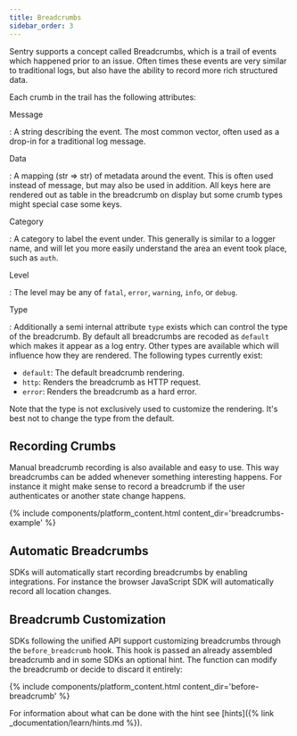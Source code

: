 ```yaml
---
title: Breadcrumbs
sidebar_order: 3
---
```


Sentry supports a concept called Breadcrumbs, which is a trail of events which
happened prior to an issue. Often times these events are very similar to
traditional logs, but also have the ability to record more rich structured
data.

Each crumb in the trail has the following attributes:

Message

: A string describing the event. The most common vector, often used as a
  drop-in for a traditional log message.

Data

: A mapping (str => str) of metadata around the event. This is often used
  instead of message, but may also be used in addition.  All keys here are
  rendered out as table in the breadcrumb on display but some crumb types
  might special case some keys.

Category

: A category to label the event under. This generally is similar to a logger
  name, and will let you more easily understand the area an event took place,
  such as `auth`.

Level

: The level may be any of `fatal`, `error`, `warning`, `info`, or `debug`.

Type

: Additionally a semi internal attribute `type` exists which can control the type
  of the breadcrumb.  By default all breadcrumbs are recoded as `default` which
  makes it appear as a log entry.  Other types are available which will
  influence how they are rendered.  The following types currently exist:

  * `default`: The default breadcrumb rendering.
  * `http`: Renders the breadcrumb as HTTP request.
  * `error`: Renders the breadcrumb as a hard error.

  Note that the type is not exclusively used to customize the rendering.  It's
  best not to change the type from the default.

## Recording Crumbs

Manual breadcrumb recording is also available and easy to use.  This way breadcrumbs
can be added whenever something interesting happens.  For instance it might make sense
to record a breadcrumb if the user authenticates or another state change happens.

{% include components/platform_content.html content_dir='breadcrumbs-example' %}

## Automatic Breadcrumbs

SDKs will automatically start recording breadcrumbs by enabling integrations.  For instance
the browser JavaScript SDK will automatically record all location changes.

## Breadcrumb Customization

SDKs following the unified API support customizing breadcrumbs through the `before_breadcrumb`
hook.  This hook is passed an already assembled breadcrumb and in some SDKs an optional
hint.  The function can modify the breadcrumb or decide to discard it entirely:

{% include components/platform_content.html content_dir='before-breadcrumb' %}

For information about what can be done with the hint see [hints]({% link _documentation/learn/hints.md %}).
